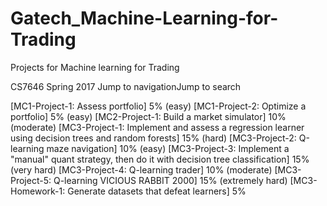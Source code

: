 # Gatech_Machine-Learning-for-Trading
Projects for Machine learning for Trading

CS7646 Spring 2017
Jump to navigationJump to search

[MC1-Project-1: Assess portfolio] 5% (easy)
[MC1-Project-2: Optimize a portfolio] 5% (easy)
[MC2-Project-1: Build a market simulator] 10% (moderate)
[MC3-Project-1: Implement and assess a regression learner using decision trees and random forests] 15% (hard)
[MC3-Project-2: Q-learning maze navigation] 10% (easy)
[MC3-Project-3: Implement a "manual" quant strategy, then do it with decision tree classification] 15% (very hard)
[MC3-Project-4: Q-learning trader] 10% (moderate)
[MC3-Project-5: Q-learning VICIOUS RABBIT 2000] 15% (extremely hard)
[MC3-Homework-1: Generate datasets that defeat learners] 5%
